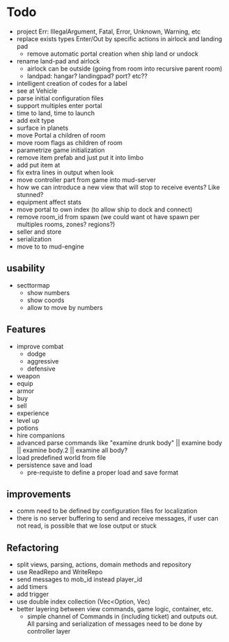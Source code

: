 
# Todo

- project Err: IllegalArgument, Fatal, Error, Unknown, Warning, etc
- replace exists types Enter/Out by specific actions in airlock and landing pad
  - remove automatic portal creation when ship land or undock
- rename land-pad and airlock
  - airlock can be outside (going from room into recursive parent room) 
  - landpad: hangar? landingpad? port? etc??
- intelligent creation of codes for a label
- see at Vehicle
- parse initial configuration files
- support multiples enter portal
- time to land, time to launch
- add exit type
- surface in planets
- move Portal a children of room
- move room flags as children of room
- parametrize game initialization
- remove item prefab and just put it into limbo
- add put item at
- fix extra lines in output when look
- move controller part from game into mud-server
- how we can introduce a new view that will stop to receive events? Like stunned?
- equipment affect stats 
- move portal to own index (to allow ship to dock and connect)
- remove room_id from spawn (we could want ot have spawn per multiples rooms, zones? regions?)
- seller and store
- serialization 
- move to to mud-engine

## usability

- secttormap
    - show numbers
    - show coords
    - allow to move by numbers

## Features

- improve combat 
  - dodge
  - aggressive
  - defensive
- weapon
- equip
- armor
- buy 
- sell
- experience
- level up
- potions
- hire companions
- advanced parse commands like "examine drunk body" || examine body || examine body.2 || examine all body?
- load predefined world from file
- persistence save and load
  - pre-requiste to define a proper load and save format

## improvements

- comm need to be defined by configuration files for localization
- there is no server buffering to send and receive messages, if user can not read, is possible that we lose output or stuck

## Refactoring

- split views, parsing, actions, domain methods and repository
- use ReadRepo<T> and WriteRepo<T>
- send messages to mob_id instead player_id
- add timers 
- add trigger
- use double index collection (Vec<Option<Secundaryid>, Vec<Component>)
- better layering between view commands, game logic, container, etc.
  - simple channel of Commands in (including ticket) and outputs out. All parsing and serialization of messages need to 
    be done by controller layer
